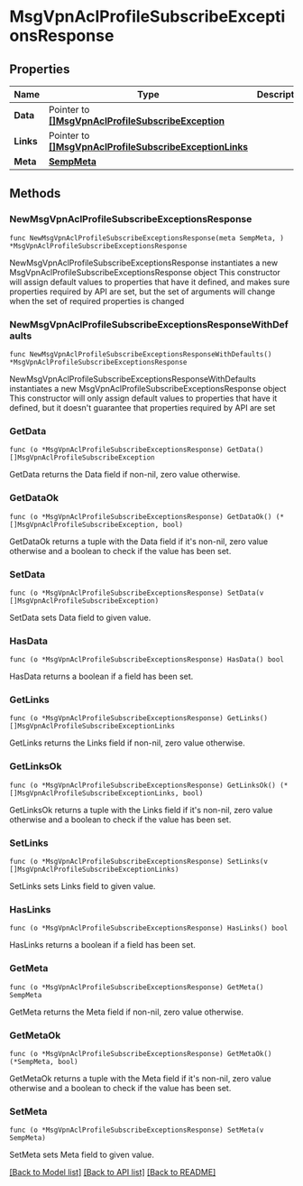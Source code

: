 # MsgVpnAclProfileSubscribeExceptionsResponse

## Properties

Name | Type | Description | Notes
------------ | ------------- | ------------- | -------------
**Data** | Pointer to [**[]MsgVpnAclProfileSubscribeException**](MsgVpnAclProfileSubscribeException.md) |  | [optional] 
**Links** | Pointer to [**[]MsgVpnAclProfileSubscribeExceptionLinks**](MsgVpnAclProfileSubscribeExceptionLinks.md) |  | [optional] 
**Meta** | [**SempMeta**](SempMeta.md) |  | 

## Methods

### NewMsgVpnAclProfileSubscribeExceptionsResponse

`func NewMsgVpnAclProfileSubscribeExceptionsResponse(meta SempMeta, ) *MsgVpnAclProfileSubscribeExceptionsResponse`

NewMsgVpnAclProfileSubscribeExceptionsResponse instantiates a new MsgVpnAclProfileSubscribeExceptionsResponse object
This constructor will assign default values to properties that have it defined,
and makes sure properties required by API are set, but the set of arguments
will change when the set of required properties is changed

### NewMsgVpnAclProfileSubscribeExceptionsResponseWithDefaults

`func NewMsgVpnAclProfileSubscribeExceptionsResponseWithDefaults() *MsgVpnAclProfileSubscribeExceptionsResponse`

NewMsgVpnAclProfileSubscribeExceptionsResponseWithDefaults instantiates a new MsgVpnAclProfileSubscribeExceptionsResponse object
This constructor will only assign default values to properties that have it defined,
but it doesn't guarantee that properties required by API are set

### GetData

`func (o *MsgVpnAclProfileSubscribeExceptionsResponse) GetData() []MsgVpnAclProfileSubscribeException`

GetData returns the Data field if non-nil, zero value otherwise.

### GetDataOk

`func (o *MsgVpnAclProfileSubscribeExceptionsResponse) GetDataOk() (*[]MsgVpnAclProfileSubscribeException, bool)`

GetDataOk returns a tuple with the Data field if it's non-nil, zero value otherwise
and a boolean to check if the value has been set.

### SetData

`func (o *MsgVpnAclProfileSubscribeExceptionsResponse) SetData(v []MsgVpnAclProfileSubscribeException)`

SetData sets Data field to given value.

### HasData

`func (o *MsgVpnAclProfileSubscribeExceptionsResponse) HasData() bool`

HasData returns a boolean if a field has been set.

### GetLinks

`func (o *MsgVpnAclProfileSubscribeExceptionsResponse) GetLinks() []MsgVpnAclProfileSubscribeExceptionLinks`

GetLinks returns the Links field if non-nil, zero value otherwise.

### GetLinksOk

`func (o *MsgVpnAclProfileSubscribeExceptionsResponse) GetLinksOk() (*[]MsgVpnAclProfileSubscribeExceptionLinks, bool)`

GetLinksOk returns a tuple with the Links field if it's non-nil, zero value otherwise
and a boolean to check if the value has been set.

### SetLinks

`func (o *MsgVpnAclProfileSubscribeExceptionsResponse) SetLinks(v []MsgVpnAclProfileSubscribeExceptionLinks)`

SetLinks sets Links field to given value.

### HasLinks

`func (o *MsgVpnAclProfileSubscribeExceptionsResponse) HasLinks() bool`

HasLinks returns a boolean if a field has been set.

### GetMeta

`func (o *MsgVpnAclProfileSubscribeExceptionsResponse) GetMeta() SempMeta`

GetMeta returns the Meta field if non-nil, zero value otherwise.

### GetMetaOk

`func (o *MsgVpnAclProfileSubscribeExceptionsResponse) GetMetaOk() (*SempMeta, bool)`

GetMetaOk returns a tuple with the Meta field if it's non-nil, zero value otherwise
and a boolean to check if the value has been set.

### SetMeta

`func (o *MsgVpnAclProfileSubscribeExceptionsResponse) SetMeta(v SempMeta)`

SetMeta sets Meta field to given value.



[[Back to Model list]](../README.md#documentation-for-models) [[Back to API list]](../README.md#documentation-for-api-endpoints) [[Back to README]](../README.md)



